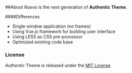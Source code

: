 ##About
_Nuevo_ is the next generation of **Authentic Theme**.

####Differences
* Single window application (no frames)
* Using Vue.js framework for building user interface
* Using LESS as CSS pre-processor
* Optimized existing code base

### License
_Authentic_ Theme is released under the [MIT License](https://github.com/qooob/authentic-theme/blob/nuevo/LICENSE)

